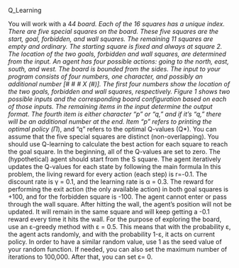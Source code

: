  Q_Learning

 You will work with a 4*4 board. Each of the 16 squares has a unique index. There are five special squares on the board. These five squares are the start, goal, forbidden, and wall squares. The remaining 11 squares are empty and ordinary. The starting square is fixed and always at square 2. The location of the two goals, forbidden and wall squares, are determined from the input. An agent has four possible actions: going to the north, east, south, and west. The board is bounded from the sides.
 The input to your program consists of four numbers, one character, and possibly an additional number [# # # X (#)]. The first four numbers show the location of the two goals, forbidden and wall squares, respectively. Figure 1 shows two possible inputs and the corresponding board configuration based on each of those inputs. The remaining items in the input determine the output format. The fourth item is either character “p” or “q,” and if it’s “q,” there will be an additional number at the end. Item “p” refers to printing the optimal policy (Π*), and “q” refers to the optimal Q-values (Q*). You can assume that the five special squares are distinct (non-overlapping).
 You should use Q-learning to calculate the best action for each square to reach the goal square. In the beginning, all of the Q-values are set to zero. The (hypothetical) agent should start from the S square. The agent iteratively updates the Q-values for each state by following the main formula
 In this problem, the living reward for every action (each step) is r=-0.1. The discount rate is γ = 0.1, and the learning rate is α = 0.3. The reward for performing the exit action (the only available action) in both goal squares is +100, and for the forbidden square is -100. The agent cannot enter or pass through the wall square. After hitting the wall, the agent’s position will not be updated. It will remain in the same square and will keep getting a -0.1 reward every time it hits the wall. For the purpose of exploring the board, use an ε-greedy method with ε = 0.5. This means that with the probability ε, the agent acts randomly, and with the probability 1-ε, it acts on current policy. In order to have a similar random value, use 1 as the seed value of your random function.
 If needed, you can also set the maximum number of iterations to 100,000. After that, you can set ε= 0.
